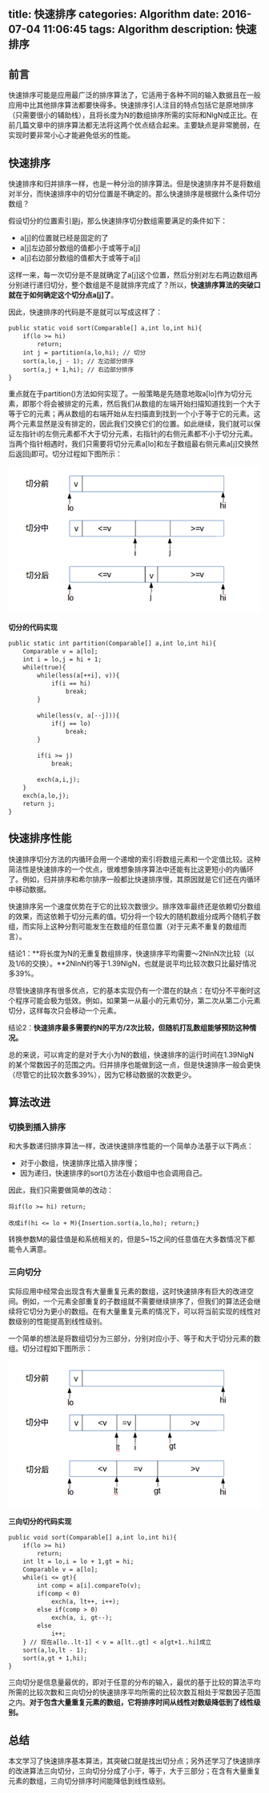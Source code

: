 title: 快速排序
categories: Algorithm
date: 2016-07-04 11:06:45
tags: Algorithm
description: 快速排序
---

## 前言

快速排序可能是应用最广泛的排序算法了，它适用于各种不同的输入数据且在一般应用中比其他排序算法都要快得多。快速排序引人注目的特点包括它是原地排序（只需要很小的辅助栈），且将长度为N的数组排序所需的实际和NlgN成正比。在前几篇文章中的排序算法都无法将这两个优点结合起来。主要缺点是非常脆弱，在实现时要非常小心才能避免低劣的性能。

## 快速排序

快速排序和归并排序一样，也是一种分治的排序算法。但是快速排序并不是将数组对半分，而快速排序中的切分位置是不确定的。那么快速排序是根据什么条件切分数组？

假设切分的位置索引是j，那么快速排序切分数组需要满足的条件如下：

- a[j]的位置就已经是固定的了
- a[j]左边部分数组的值都小于或等于a[j]
- a[j]右边部分数组的值都大于或等于a[j]

这样一来，每一次切分是不是就确定了a[j]这个位置，然后分别对左右两边数组再分别进行递归切分，整个数组是不是就排序完成了？所以，**快速排序算法的突破口就在于如何确定这个切分点a[j]了**。

因此，快速排序的代码是不是就可以写成这样了：

```
public static void sort(Comparable[] a,int lo,int hi){
	if(lo >= hi)
		return;
	int j = partition(a,lo,hi); // 切分
	sort(a,lo,j - 1); // 左边部分排序
	sort(a,j + 1,hi); // 右边部分排序
}
```

重点就在于partition()方法如何实现了。一般策略是先随意地取a[lo]作为切分元素，即那个将会被排定的元素，然后我们从数组的左端开始扫描知道找到一个大于等于它的元素；再从数组的右端开始从左扫描直到找到一个小于等于它的元素。这两个元素显然是没有排定的，因此我们交换它们的位置。如此继续，我们就可以保证左指针i的左侧元素都不大于切分元素，右指针j的右侧元素都不小于切分元素。当两个指针相遇时，我们只需要将切分元素a[lo]和左子数组最右侧元素a[j]交换然后返回j即可。切分过程如下图所示：

![快速排序切分过程](https://raw.githubusercontent.com/rason/rason.github.io/master/image/quicksort1)

<!-- more -->

**切分的代码实现**

```
public static int partition(Comparable[] a,int lo,int hi){
	Comparable v = a[lo];
	int i = lo,j = hi + 1;
	while(true){
		while(less(a[++i], v)){
			if(i == hi)
				break;
		}

		while(less(v, a[--j])){
			if(j == lo)
				break;
		}

		if(i >= j)
			break;

		exch(a,i,j);
	}
	exch(a,lo,j);
	return j;
}
```

## 快速排序性能

快速排序切分方法的内循环会用一个递增的索引将数组元素和一个定值比较。这种简洁性是快速排序的一个优点，很难想象排序算法中还能有比这更短小的内循环了。例如，归并排序和希尔排序一般都比快速排序慢，其原因就是它们还在内循环中移动数据。

快速排序另一个速度优势在于它的比较次数很少。排序效率最终还是依赖切分数组的效果，而这依赖于切分元素的值。切分将一个较大的随机数组分成两个随机子数组，而实际上这种分割可能发生在数组的任意位置（对于元素不重复的数组而言）。

结论1：**将长度为N的无重复数组排序，快速排序平均需要～2NlnN次比较（以及1/6的交换）。**2NlnN约等于1.39NlgN，也就是说平均比较次数只比最好情况多39%。

尽管快速排序有很多优点，它的基本实现仍有一个潜在的缺点：在切分不平衡时这个程序可能会极为低效。例如，如果第一从最小的元素切分，第二次从第二小元素切分，这样每次只会移动一个元素。

结论2：**快速排序最多需要约N的平方/2次比较，但随机打乱数组能够预防这种情况。**

总的来说，可以肯定的是对于大小为N的数组，快速排序的运行时间在1.39NlgN的某个常数因子的范围之内。归并排序也能做到这一点，但是快速排序一般会更快（尽管它的比较次数多39%），因为它移动数据的次数更少。

## 算法改进

### 切换到插入排序

和大多数递归排序算法一样，改进快速排序性能的一个简单办法基于以下两点：

- 对于小数组，快速排序比插入排序慢；
- 因为递归，快速排序的sort()方法在小数组中也会调用自己。

因此，我们只需要做简单的改动：

```
将if(lo >= hi) return;

改成if(hi <= lo + M){Insertion.sort(a,lo,ho); return;}

```

转换参数M的最佳值是和系统相关的，但是5~15之间的任意值在大多数情况下都能令人满意。

### 三向切分

实际应用中经常会出现含有大量重复元素的数组，这时快速排序有巨大的改进空间。例如，一个元素全部重复的子数组就不需要继续排序了，但我们的算法还会继续将它切分为更小的数组。在有大量重复元素的情况下，可以将当前实现的线性对数级别的性能提高到线性级别。

一个简单的想法是将数组切分为三部分，分别对应小于、等于和大于切分元素的数组。切分过程如下图所示：

![三向切分排序切分过程](https://raw.githubusercontent.com/rason/rason.github.io/master/image/quicksort2)

**三向切分的代码实现**

```
public void sort(Comparable[] a,int lo,int hi){
	if(lo >= hi)
		return;
	int lt = lo,i = lo + 1,gt = hi;
	Comparable v = a[lo];
	while(i <= gt){
		int comp = a[i].compareTo(v);
		if(comp < 0)
			exch(a, lt++, i++);
		else if(comp > 0)
			exch(a, i, gt--);
		else
			i++;
	} // 现在a[lo..lt-1] < v = a[lt..gt] < a[gt+1..hi]成立
	sort(a,lo,lt - 1);
	sort(a,gt + 1,hi);
}
```

三向切分是信息量最优的，即对于任意的分布的输入，最优的基于比较的算法平均所需的比较次数和三向切分的快速排序平均所需的比较次数互相处于常数因子范围之内。**对于包含大量重复元素的数组，它将排序时间从线性对数级降低到了线性级别。**

## 总结

本文学习了快速排序基本算法，其突破口就是找出切分点；另外还学习了快速排序的改进算法三向切分，三向切分分成了小于，等于，大于三部分；在含有大量重复元素的数组，三向切分排序时间能降低到线性级别。
